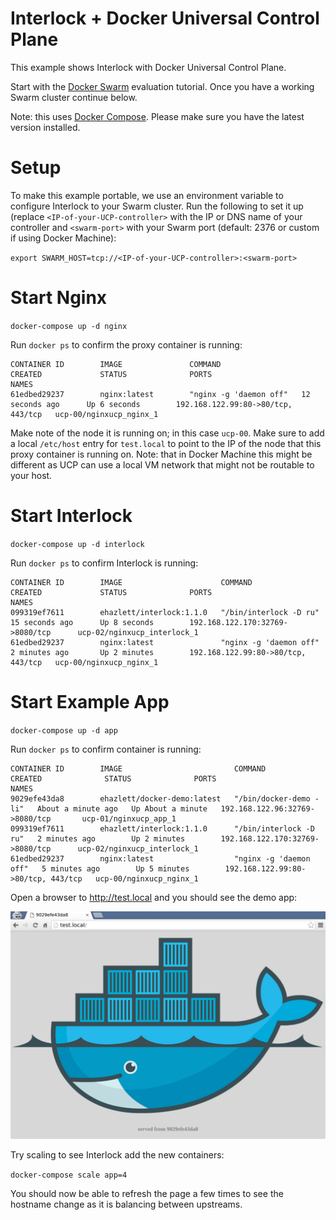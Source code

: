 # Interlock + Docker Universal Control Plane
This example shows Interlock with Docker Universal Control Plane.

Start with the [Docker Swarm](https://docs.docker.com/swarm/install-w-machine/)
evaluation tutorial.  Once you have a working Swarm cluster continue below.

Note: this uses [Docker Compose](http://docs.docker.com/compose).  Please make
sure you have the latest version installed.

# Setup
To make this example portable, we use an environment variable to configure
Interlock to your Swarm cluster.  Run the following to set it up (replace
`<IP-of-your-UCP-controller>` with the IP or DNS name of your controller and
`<swarm-port>` with your Swarm port (default: 2376 or custom if using Docker
Machine):

`export SWARM_HOST=tcp://<IP-of-your-UCP-controller>:<swarm-port>`

# Start Nginx

`docker-compose up -d nginx`

Run `docker ps` to confirm the proxy container is running:

```
CONTAINER ID        IMAGE               COMMAND                  CREATED             STATUS              PORTS                                NAMES
61edbed29237        nginx:latest        "nginx -g 'daemon off"   12 seconds ago      Up 6 seconds        192.168.122.99:80->80/tcp, 443/tcp   ucp-00/nginxucp_nginx_1
```

Make note of the node it is running on; in this case `ucp-00`.  Make sure to
add a local `/etc/host` entry for `test.local` to point to the IP of the
node that this proxy container is running on.  Note: that in Docker Machine
this might be different as UCP can use a local VM network that might not
be routable to your host.

# Start Interlock

`docker-compose up -d interlock`

Run `docker ps` to confirm Interlock is running:

```
CONTAINER ID        IMAGE                      COMMAND                  CREATED             STATUS              PORTS                                NAMES
099319ef7611        ehazlett/interlock:1.1.0   "/bin/interlock -D ru"   15 seconds ago      Up 8 seconds        192.168.122.170:32769->8080/tcp      ucp-02/nginxucp_interlock_1
61edbed29237        nginx:latest               "nginx -g 'daemon off"   2 minutes ago       Up 2 minutes        192.168.122.99:80->80/tcp, 443/tcp   ucp-00/nginxucp_nginx_1
```

# Start Example App

`docker-compose up -d app`

Run `docker ps` to confirm container is running:

```
CONTAINER ID        IMAGE                         COMMAND                  CREATED              STATUS              PORTS                                NAMES
9029efe43da8        ehazlett/docker-demo:latest   "/bin/docker-demo -li"   About a minute ago   Up About a minute   192.168.122.96:32769->8080/tcp       ucp-01/nginxucp_app_1
099319ef7611        ehazlett/interlock:1.1.0      "/bin/interlock -D ru"   2 minutes ago        Up 2 minutes        192.168.122.170:32769->8080/tcp      ucp-02/nginxucp_interlock_1
61edbed29237        nginx:latest                  "nginx -g 'daemon off"   5 minutes ago        Up 5 minutes        192.168.122.99:80->80/tcp, 443/tcp   ucp-00/nginxucp_nginx_1
```

Open a browser to http://test.local and you should see the demo app:

![Screenshot](screenshot.png?raw=true)

Try scaling to see Interlock add the new containers:

`docker-compose scale app=4`

You should now be able to refresh the page a few times to see the hostname
change as it is balancing between upstreams.
